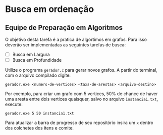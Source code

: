 # Busca em ordenação
## Equipe de Preparação em Algoritmos

O objetivo desta tarefa é a pratica de algortimos em grafos. Para isso deverão ser implementadas as seguintes tarefas de busca:

- [ ] Busca em Largura
- [ ] Busca em Profundidade

Utilize o programa `gerador.c` para gerar novos grafos. A partir do terminal, com o arquivo compilado digite:

```
gerador.exe <numero-de-vertices> <taxa-de-arestas> <arquivo-destino>
```

Por exemplo, para criar um grafo com 5 vertices, 50% de chance de haver uma aresta entre dois vertices quaisquer, salvo no arquivo `instancia1.txt`, execute:

```
gerador.exe 5 50 instancia1.txt
```

Para atualizar a barra de progresso de seu repositório insira um `x` dentro dos colchetes dos itens e comite.

